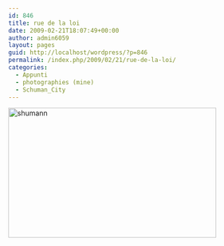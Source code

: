 ```yaml
---
id: 846
title: rue de la loi
date: 2009-02-21T18:07:49+00:00
author: admin6059
layout: pages
guid: http://localhost/wordpress/?p=846
permalink: /index.php/2009/02/21/rue-de-la-loi/
categories:
  - Appunti
  - photographies (mine)
  - Schuman_City
---
```

[<img class="aligncenter wp-image-845 size-full" title="shumann" src="http://blog.martasmaldone.eu/wp-content/uploads/2009/07/shumann.jpeg" alt="shumann" width="417" height="261" srcset="http://blog.martasmaldone.eu/wp-content/uploads/2009/07/shumann.jpeg 417w, http://blog.martasmaldone.eu/wp-content/uploads/2009/07/shumann-300x188.jpeg 300w" sizes="(max-width: 417px) 100vw, 417px" />](http://blog.martasmaldone.eu/wp-content/uploads/2009/07/shumann.jpeg)